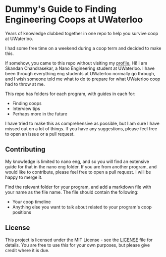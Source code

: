 # Dummy's Guide to Finding Engineering Coops at UWaterloo

Years of knowledge clubbed together in one repo to help you survive coop at UWaterloo.

I had some free time on a weekend during a coop term and decided to make this.

If somehow, you came to this repo without
visiting my [profile](https://github.com/SkandanC/SkandanC),
Hi! I am Skandan Chandrasekar, a Nano Engineering student at UWaterloo.
I have been through everything eng students at UWaterloo normally go through,
and I wish someone told me what to do to prepare
for what UWaterloo coop had to throw at me.

This repo has folders for each program, with guides in each for:

- Finding coops
- Interview tips
- Perhaps more in the future

I have tried to make this as comprehensive as possible,
but I am sure I have missed out on a lot of things.
If you have any suggestions, please feel free to open
an issue or a pull request.

## Contributing

My knowledge is limited to nano eng, and so you will
find an extensive guide for that in the nano eng folder.
If you are from another program, and would like to contribute,
please feel free to open a pull request.
I will be happy to merge it.

Find the relevant folder for your program,
and add a markdown file with your name as the file name.
The file should contain the following:

- Your coop timeline
- Anything else you want to talk about related to your program's coop positions

## License

This project is licensed under the MIT License -
see the [LICENSE](LICENSE) file for details.
You are free to use this for your own purposes,
but please give credit where it is due.
